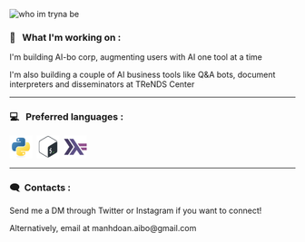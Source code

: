![who im tryna be](https://media.tenor.com/-UygBh3nnfEAAAAC/coding.gif)
### 🥚 &nbsp; What I'm working on :

<p>I'm building AI-bo corp, augmenting users with AI one tool at a time</p>
<p>I'm also building a couple of AI business tools like Q&A bots, document interpreters and disseminators at TReNDS Center</p>

---

### 💻 &nbsp; Preferred languages :
<p>
<img src="https://github.com/devicons/devicon/blob/master/icons/python/python-original.svg" title="Python" alt="Python" width="40" height="40"/>&nbsp;
<img src="https://github.com/devicons/devicon/blob/master/icons/bash/bash-original.svg" title="Bash" alt="Bash" width="40" height="40"/>&nbsp;
<img src="https://github.com/devicons/devicon/blob/master/icons/haskell/haskell-original.svg" title="Haskell" alt="Haskell" width="40" height="40"/>&nbsp;
</p>

---

### 🗨️ &nbsp;Contacts :
<p>Send me a DM through Twitter or Instagram if you want to connect!</p>
<p>Alternatively, email at manhdoan.aibo@gmail.com</p>
